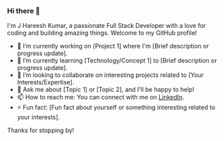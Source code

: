 <!--### Hi there 👋


**jhareesh/jhareesh** is a ✨ _special_ ✨ repository because its `README.md` (this file) appears on your GitHub profile.

Here are some ideas to get you started:

- 🔭 I’m currently working on ...
- 🌱 I’m currently learning ...
- 👯 I’m looking to collaborate on ...
- 🤔 I’m looking for help with ...
- 💬 Ask me about ...
- 📫 How to reach me: ...
- 😄 Pronouns: ...
- ⚡ Fun fact: ...
-->
### Hi there 👋

I'm J Hareesh Kumar, a passionate Full Stack Developer with a love for coding and building amazing things. Welcome to my GitHub profile!

- 🔭 I’m currently working on [Project 1] where I'm [Brief description or progress update].
- 🌱 I’m currently learning [Technology/Concept 1] to [Brief description or progress update].
- 👯 I’m looking to collaborate on interesting projects related to [Your Interests/Expertise].
- 💬 Ask me about [Topic 1] or [Topic 2], and I'll be happy to help!
- 📫 How to reach me: You can connect with me on [LinkedIn](https://www.linkedin.com/in/jhareeshkumar).<!--or [Twitter](your_twitter_profile_link)-->
- ⚡ Fun fact: [Fun fact about yourself or something interesting related to your interests].

Thanks for stopping by!
